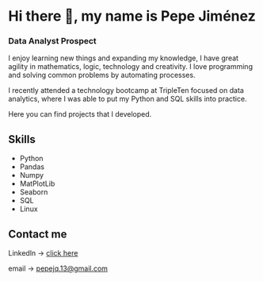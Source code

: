 # Hi there 👋, my name is Pepe Jiménez
### **Data Analyst Prospect**

I enjoy learning new things and expanding my knowledge, I have great agility in mathematics, logic, technology and creativity. I love programming and solving common problems by automating processes. 

I recently attended a technology bootcamp at TripleTen focused on data analytics, where I was able to put my Python and SQL skills into practice.

Here you can find projects that I developed.

## Skills

* Python
* Pandas
* Numpy
* MatPlotLib
* Seaborn
* SQL
* Linux

## Contact me
Linkedln -> [click here](https://www.linkedin.com/in/ppjq13/)

email -> pepejq.13@gmail.com
